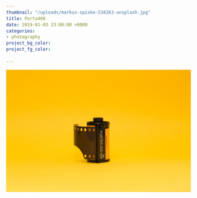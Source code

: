 ```yaml
---
thumbnail: "/uploads/markus-spiske-516263-unsplash.jpg"
title: Porta400
date: 2019-01-03 23:00:00 +0000
categories:
- photography
project_bg_color: 
project_fg_color: 

---
```

![](/uploads/markus-spiske-516263-unsplash.jpg)